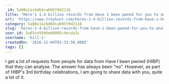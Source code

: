 ```yaml
---
_id: 5a88e1acbd6dca0d5f0d2116
title: "Here's 1.4 billion records from Have I been pwned for you to analyse"
url: 'https://www.troyhunt.com/heres-1-4-billion-records-from-have-i-been-pwned-for-you-to-analyse/'
category: 5a88e1acbd6dca0d5f0d2116
slug: 'heres-1-4-billion-records-from-have-i-been-pwned-for-you-to-analyse'
user_id: 5a83ce59d6eb0005c4ecda2c
username: 'bill-s'
createdOn: '2016-12-04T01:31:58.000Z'
tags: []
---
```


I get a lot of requests from people for data from Have I been pwned (HIBP) that they can analyse. The answer has always been "no". However, as part of HIBP's 3rd birthday celebrations, I am going to share data with you, quite a lot of it.
